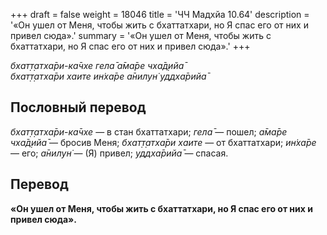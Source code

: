 +++
draft = false
weight = 18046
title = 'ЧЧ Мадхйа 10.64'
description = '«Он ушел от Меня, чтобы жить с бхаттатхари, но Я спас его от них и привел сюда».'
summary = '«Он ушел от Меня, чтобы жить с бхаттатхари, но Я спас его от них и привел сюда».'
+++

_бхат̣т̣атха̄ри-ка̄чхе гела̄ а̄ма̄ре чха̄д̣ийа̄  
бхат̣т̣атха̄ри хаите ин̇ха̄ре а̄нилун̇ уддха̄рийа̄_

## Пословный перевод

_бхат̣т̣атха̄ри_\-_ка̄чхе_ — в стан бхаттатхари; _гела̄_ — пошел; _а̄ма̄ре_ _чха̄д̣ийа̄_ — бросив Меня; _бхат̣т̣атха̄ри_ _хаите_ — от бхаттатхари; _ин̇ха̄ре_ — его; _а̄нилун̇_ — (Я) привел; _уддха̄рийа̄_ — спасая.

## Перевод

**«Он ушел от Меня, чтобы жить с бхаттатхари, но Я спас его от них и привел сюда».**
